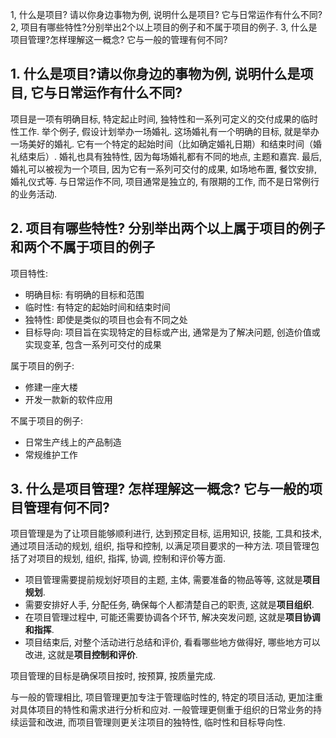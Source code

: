 1, 什么是项目? 请以你身边事物为例, 说明什么是项目? 它与日常运作有什么不同?
2, 项目有哪些特性?分别举出2个以上项目的例子和不属于项目的例子. 
3, 什么是项目管理?怎样理解这一概念? 它与一般的管理有何不同?

## 1. 什么是项目?请以你身边的事物为例,  说明什么是项目,  它与日常运作有什么不同?

项目是一项有明确目标, 特定起止时间, 独特性和一系列可定义的交付成果的临时性工作. 举个例子, 假设计划举办一场婚礼. 这场婚礼有一个明确的目标, 就是举办一场美好的婚礼. 它有一个特定的起始时间（比如确定婚礼日期）和结束时间（婚礼结束后）. 婚礼也具有独特性, 因为每场婚礼都有不同的地点, 主题和嘉宾. 最后, 婚礼可以被视为一个项目, 因为它有一系列可交付的成果, 如场地布置, 餐饮安排, 婚礼仪式等. 与日常运作不同, 项目通常是独立的, 有限期的工作, 而不是日常例行的业务活动. 

## 2. 项目有哪些特性? 分别举出两个以上属于项目的例子和两个不属于项目的例子

项目特性:  
+ 明确目标:  有明确的目标和范围
+ 临时性:  有特定的起始时间和结束时间
+ 独特性:  即使是类似的项目也会有不同之处
+ 目标导向:  项目旨在实现特定的目标或产出,  通常是为了解决问题,  创造价值或实现变革,  包含一系列可交付的成果

属于项目的例子:  
- 修建一座大楼
- 开发一款新的软件应用

不属于项目的例子:  
- 日常生产线上的产品制造
- 常规维护工作


## 3. 什么是项目管理? 怎样理解这一概念? 它与一般的项目管理有何不同? 

项目管理是为了让项目能够顺利进行, 达到预定目标, 运用知识, 技能, 工具和技术, 通过项目活动的规划, 组织, 指导和控制, 以满足项目要求的一种方法. 项目管理包括了对项目的规划, 组织, 指挥, 协调, 控制和评价等方面. 

- 项目管理需要提前规划好项目的主题,  主体,  需要准备的物品等等, 这就是**项目规划**. 
- 需要安排好人手, 分配任务, 确保每个人都清楚自己的职责, 这就是**项目组织**. 
- 在项目管理过程中, 可能还需要协调各个环节, 解决突发问题, 这就是**项目协调和指挥**. 
- 项目结束后, 对整个活动进行总结和评价, 看看哪些地方做得好, 哪些地方可以改进, 这就是**项目控制和评价**. 

项目管理的目标是确保项目按时, 按预算, 按质量完成. 

 与一般的管理相比, 项目管理更加专注于管理临时性的, 特定的项目活动, 更加注重对具体项目的特性和需求进行分析和应对. 一般管理更侧重于组织的日常业务的持续运营和改进, 而项目管理则更关注项目的独特性, 临时性和目标导向性. 